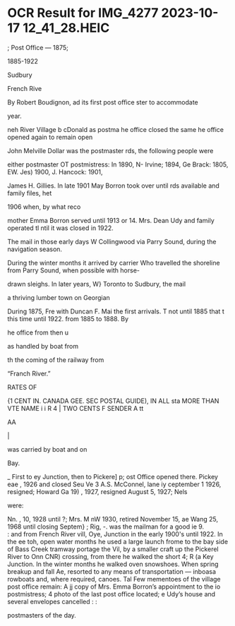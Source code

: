 # OCR Result for IMG_4277 2023-10-17 12_41_28.HEIC

; Post Office — 1875;

1885-1922

Sudbury

French Rive

By Robert Boudignon,
ad its first post office
ster to accommodate

year.

neh River Village b
cDonald as postma
he office closed the same
he office opened again to remain open

John Melville Dollar was the postmaster
rds, the following people were

either postmaster OT postmistress: In 1890, N- Irvine; 1894,
Ge Brack: 1805, EW. Jes) 1900, J. Hancock: 1901,

James H. Gillies. In late 1901 May Borron took over until
rds available and family files, het

1906 when, by what reco

mother Emma Borron served until 1913 or 14. Mrs. Dean
Udy and family operated tl ntil it was
closed in 1922.

The mail in those early days W
Collingwood via Parry Sound, during the navigation season.

During the winter months it arrived by carrier Who travelled
the shoreline from Parry Sound, when possible with horse-

drawn sleighs.
In later years, W}
Toronto to Sudbury, the mail

a thriving lumber town on Georgian

During 1875, Fre
with Duncan F. Mai
the first arrivals. T
not until 1885 that t
this time until 1922.
from 1885 to 1888. By

he office from then u

as handled by boat from

th the coming of the railway from

“Franch River.”

RATES OF

{1 CENT IN. CANADA GEE. SEC
POSTAL GUIDE), IN ALL sta
MORE THAN VTE NAME i i R 4
| TWO CENTS F SENDER A
tt

AA

|

was carried by boat and on

Bay.

_ First to ey Junction, then to Pickere] p;
ost Office opened there. Pickey eae
, 1926 and closed Seu Ve
3 A.S. McConnel, lane iy
ceptember 1 1926, resigned; Howard Ga 19)
, 1927, resigned August 5, 1927; Nels

were:

Nn.
, 10, 1928 until ?; Mrs. M nW
1930, retired November 15, ae Wang
25, 1968 until closing Septem} ; Rig,
-. was the mailman for a good ie 9. \
: and from French River vill, Oye,
Junction in the early 1900's until 1922. In the ee toh,
open water months he used a large launch frome
to the bay side of Bass Creek tramway portage the Vil,
by a smaller craft up the Pickerel River to Onn
CNR) crossing, from there he walked the short 4; R (a
Key Junction. In the winter months he walked oven
snowshoes. When spring breakup and fall Ae,
resorted to any means of transportation — inboasa
rowboats and, where required, canoes. Tal
Few mementoes of the village post office remain: A jj
copy of Mrs. Emma Borron’s appointment to the io
postmistress; 4 photo of the last post office located; e
Udy’s house and several envelopes cancelled : :

postmasters of the day.

